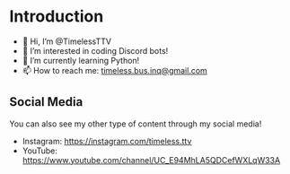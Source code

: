 # Introduction
- 👋 Hi, I’m @TimelessTTV
- 👀 I’m interested in coding Discord bots!
- 🌱 I’m currently learning Python!
- 📫 How to reach me: timeless.bus.inq@gmail.com
## Social Media
You can also see my other type of content through my social media!
- Instagram: https://instagram.com/timeless.ttv
- YouTube: https://www.youtube.com/channel/UC_E94MhLA5QDCefWXLqW33A
